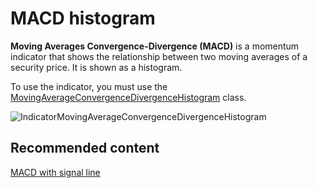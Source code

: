 # MACD histogram

**Moving Averages Convergence\-Divergence (MACD)** is a momentum indicator that shows the relationship between two moving averages of a security price. It is shown as a histogram. 

To use the indicator, you must use the [MovingAverageConvergenceDivergenceHistogram](../api/StockSharp.Algo.Indicators.MovingAverageConvergenceDivergenceHistogram.html) class. 

![IndicatorMovingAverageConvergenceDivergenceHistogram](~/images/IndicatorMovingAverageConvergenceDivergenceHistogram.png)

## Recommended content

[MACD with signal line](IndicatorMovingAverageConvergenceDivergenceSignal.md)
